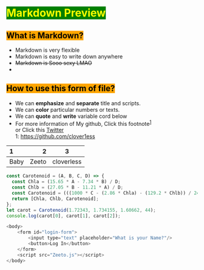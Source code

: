# <span style="color:yellow; background-color: green" >**Markdown Preview**</span>
## <span style="color:black; background-color: orange">**What is Markdown?**
- Markdown is very flexible 
- Markdown is easy to write down anywhere 
- ~~Markdown is Sooo sexy LMAO~~<br>
- <!---I want to hide from this world!--->
## <span style="color:black; background-color: orange">**How to use this form of file?**<br>
- We can **emphasize** and **separate** title and scripts. 
- We can **color** particular numbers or texts. 
- We can **quote** and **write** variable cord below<br>
- For more information of My github, Click this footnote<sup>[1](Zeeto'sgithub)</sup><br>
or Click this [Twitter](https://twitter.com/clover1ess)<br>
<a name="Zeeto's github">1</a>: https://github.com/clover1ess<br>

| 1 | 2 | 3 | 
|:-|-:|:-:|
|Baby|Zeeto|cloverless

```js 
const Carotenoid = (A, B, C, D) => {
  const Chla = (15.65 * A - 7.34 * B) / D;
  const Chlb = (27.05 * B - 11.21 * A) / D;
  const Carotenoid = (((1000 * C - (2.86 * Chla) - (129.2 * Chlb)) / 245)) / D;
  return [Chla, Chlb, Carotenoid]; 
};
let carot = Carotenoid(1.72343, 1.734155, 1.60662, 44);
console.log(carot[0], carot[1], carot[2]);

<body>
    <form id="login-form">
        <input type="text" placeholder="What is your Name?"/>
        <button>Log In</button>
    </form>
    <script src="Zeeto.js"></script>
</body>
```